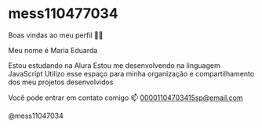 # mess110477034
Boas vindas ao meu perfil 💙💙

Meu nome é Maria Eduarda

Estou estudando na Alura
Estou me desenvolvendo na linguagem JavaScript
Utilizo esse espaço para minha organização e compartilhamento dos meu projetos desenvolvidos

Você pode entrar em contato comigo 📫
00001104703415sp@email.com

@mess11047034

